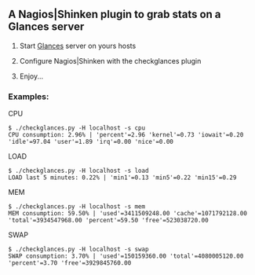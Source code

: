 ## A Nagios|Shinken plugin to grab stats on a Glances server

1) Start [Glances](http://nicolargo.github.com/glances/) server on yours hosts

2) Configure Nagios|Shinken with the checkglances plugin

3) Enjoy...

### Examples:

CPU

    $ ./checkglances.py -H localhost -s cpu
    CPU consumption: 2.96% | 'percent'=2.96 'kernel'=0.73 'iowait'=0.20 'idle'=97.04 'user'=1.89 'irq'=0.00 'nice'=0.00

LOAD

    $ ./checkglances.py -H localhost -s load
    LOAD last 5 minutes: 0.22% | 'min1'=0.13 'min5'=0.22 'min15'=0.29

MEM

    $ ./checkglances.py -H localhost -s mem
    MEM consumption: 59.50% | 'used'=3411509248.00 'cache'=1071792128.00 'total'=3934547968.00 'percent'=59.50 'free'=523038720.00

SWAP

    $ ./checkglances.py -H localhost -s swap
    SWAP consumption: 3.70% | 'used'=150159360.00 'total'=4080005120.00 'percent'=3.70 'free'=3929845760.00

